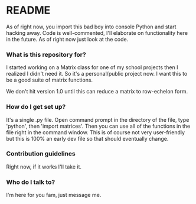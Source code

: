 # README #

As of right now, you import this bad boy into console Python and start hacking away. Code is well-commented, I'll elaborate on functionality here in the future. As of right now just look at the code.

### What is this repository for? ###

I started working on a Matrix class for one of my school projects then I realized I didn't need it. So it's a personal/public project now. I want this to be a good suite of matrix functions.

We don't hit version 1.0 until this can reduce a matrix to row-echelon form.

### How do I get set up? ###

It's a single .py file. Open command prompt in the directory of the file, type 'python', then 'import matrices'. Then you can use all of the functions in the file right in the command window. This is of course not very user-friendly but this is 100% an early dev file so that should eventually change.

### Contribution guidelines ###

Right now, if it works I'll take it.

### Who do I talk to? ###

I'm here for you fam, just message me.
